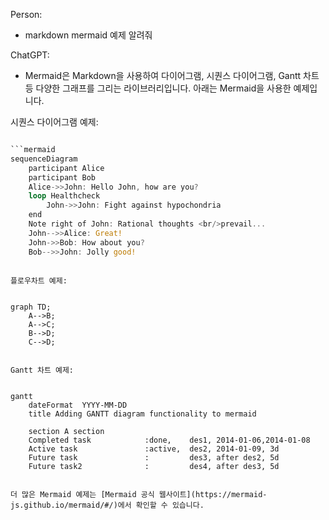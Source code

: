 
Person: 
- markdown mermaid 예제 알려줘

ChatGPT: 
- Mermaid은 Markdown을 사용하여 다이어그램, 시퀀스 다이어그램, Gantt 차트 등 다양한 그래프를 그리는 라이브러리입니다. 아래는 Mermaid을 사용한 예제입니다.

시퀀스 다이어그램 예제:

```rust

```mermaid
sequenceDiagram
    participant Alice
    participant Bob
    Alice->>John: Hello John, how are you?
    loop Healthcheck
        John->>John: Fight against hypochondria
    end
    Note right of John: Rational thoughts <br/>prevail...
    John-->>Alice: Great!
    John->>Bob: How about you?
    Bob-->>John: Jolly good!
```



```

플로우차트 예제:
```



```mermaid

graph TD;
    A-->B;
    A-->C;
    B-->D;
    C-->D;
```



```

Gantt 차트 예제:
```



```mermaid

gantt
    dateFormat  YYYY-MM-DD
    title Adding GANTT diagram functionality to mermaid

    section A section
    Completed task            :done,    des1, 2014-01-06,2014-01-08
    Active task               :active,  des2, 2014-01-09, 3d
    Future task               :         des3, after des2, 5d
    Future task2              :         des4, after des3, 5d
```



```less

더 많은 Mermaid 예제는 [Mermaid 공식 웹사이트](https://mermaid-js.github.io/mermaid/#/)에서 확인할 수 있습니다.
```
